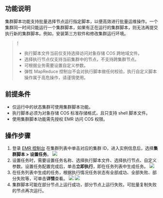 ## 功能说明
集群脚本功能支持批量选择节点运行指定脚本，以便高效进行批量运维操作。一个集群同一时间只能运行一个集群脚本，如果有正在运行的集群脚本，则无法再提交执行新的集群脚本。例如，安装第三方软件和修改集群运行环境。

>!
>- 执行脚本文件当前仅支持选择访问对象存储 COS 跨地域文件。
>- 选择执行节点仅支持当前集群中的节点，不支持跨集群节点。
>- 可根据业务需要设置自定义参数。
>- 弹性 MapReduce 控制台不会对执行脚本做任何校验，执行自定义脚本操作属于高危操作，请谨慎使用。

## 前提条件
- 仅运行中的状态集群可使用集群脚本功能。
- 执行脚本必须为对象存储 COS 标准存储格式，且只支持 shell 脚本文件。
- 使用集群脚本功能需先授权 EMR 访问 COS 权限。

## 操作步骤
1. 登录 [EMR 控制台](https://console.cloud.tencent.com/emr) 在集群列表中单击对应的集群 ID，进入实例信息后，选择**集群脚本 > 设置任务**。
![](https://main.qcloudimg.com/raw/d651f8ae86d4855d8da377d0baba5703.png)                      
2. 设置任务时，需要设置任务名称、选择执行脚本文件、选择执行节点、自定义参数。设置任务配置完成后，单击**立即执行**，即在任务列表中生成任务。
![](https://main.qcloudimg.com/raw/84f9e6777b3733f08f615eca2a4e3260.png)
3. 在任务列表中生成的任务，根据执行情况任务状态有全部成功、全部失败、部分失败等，可单击**详情**查看。
![](https://main.qcloudimg.com/raw/d5bfe9eed0664ea862ec2961b818ef19.png)
![](https://main.qcloudimg.com/raw/8c48a30925c5c716785cd4a66006530c.png)
4. 集群脚本可能在部分节点上运行成功，部分节点上运行失败。可批量复制失败的节点再次运行。
